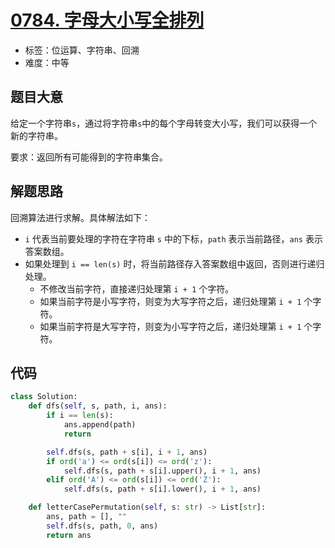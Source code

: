 # [0784. 字母大小写全排列](https://leetcode.cn/problems/letter-case-permutation/)

- 标签：位运算、字符串、回溯
- 难度：中等

## 题目大意

给定一个字符串`s`，通过将字符串`s`中的每个字母转变大小写，我们可以获得一个新的字符串。

要求：返回所有可能得到的字符串集合。

## 解题思路

回溯算法进行求解。具体解法如下：

- `i` 代表当前要处理的字符在字符串 `s` 中的下标，`path` 表示当前路径，`ans` 表示答案数组。
- 如果处理到 `i == len(s)` 时，将当前路径存入答案数组中返回，否则进行递归处理。
  - 不修改当前字符，直接递归处理第 `i + 1` 个字符。
  - 如果当前字符是小写字符，则变为大写字符之后，递归处理第 `i + 1` 个字符。
  - 如果当前字符是大写字符，则变为小写字符之后，递归处理第 `i + 1` 个字符。

## 代码

```Python
class Solution:
    def dfs(self, s, path, i, ans):
        if i == len(s):
            ans.append(path)
            return

        self.dfs(s, path + s[i], i + 1, ans)
        if ord('a') <= ord(s[i]) <= ord('z'):
            self.dfs(s, path + s[i].upper(), i + 1, ans)
        elif ord('A') <= ord(s[i]) <= ord('Z'):
            self.dfs(s, path + s[i].lower(), i + 1, ans)

    def letterCasePermutation(self, s: str) -> List[str]:
        ans, path = [], ""
        self.dfs(s, path, 0, ans)
        return ans
```

